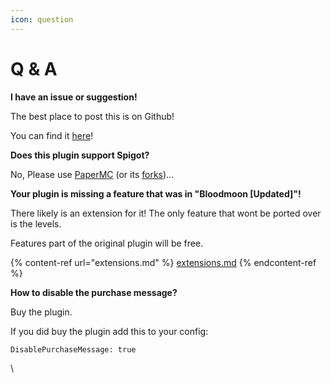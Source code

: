 ```yaml
---
icon: question
---
```


# Q & A

**I have an issue or suggestion!**

The best place to post this is on Github!

You can find it [here](https://github.com/refractored/BloodmoonReloaded/issues/new/choose)!

**Does this plugin support Spigot?**

No, Please use [PaperMC](https://papermc.io/) (or its [forks](https://luminescent.dev/forks/))...&#x20;

**Your plugin is missing a feature that was in "Bloodmoon \[Updated]"!**

There likely is an extension for it! The only feature that wont be ported over is the levels.

Features part of the original plugin will be free.

{% content-ref url="extensions.md" %}
[extensions.md](extensions.md)
{% endcontent-ref %}

**How to disable the purchase message?**

Buy the plugin.

If you did buy the plugin add this to your config:

```
DisablePurchaseMessage: true
```

\






